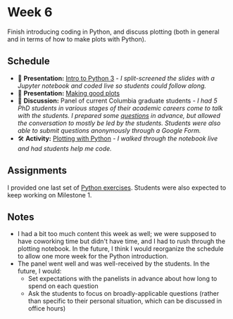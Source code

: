 # Week 6

Finish introducing coding in Python, and discuss plotting (both in general and in terms of how to make plots with Python).

## Schedule

- 📝 **Presentation:** [Intro to Python 3](./intro_to_coding_3.pdf) - *I split-screened the slides with a Jupyter notebook and coded live so students could follow along.*
- 📝 **Presentation:** [Making good plots](./plotting.pdf)
- 👥 **Discussion:** Panel of current Columbia graduate students - *I had 5 PhD students in various stages of their academic careers come to talk with the students. I prepared some [questions](./questions_for_panelists.pdf) in advance, but allowed the conversation to mostly be led by the students. Students were also able to submit questions anonymously through a Google Form.*
- 🛠️ **Activity:** [Plotting with Python](./intro_to_plotting.ipynb) - *I walked through the notebook live and had students help me code.*

## Assignments

I provided one last set of [Python exercises](./python_exercises_3.pdf). Students were also expected to keep working on Milestone 1.

## Notes

- I had a bit too much content this week as well; we were supposed to have coworking time but didn't have time, and I had to rush through the plotting notebook. In the future, I think I would reorganize the schedule to allow one more week for the Python introduction.
- The panel went well and was well-received by the students. In the future, I would:
  - Set expectations with the panelists in advance about how long to spend on each question
  - Ask the students to focus on broadly-applicable questions (rather than specific to their personal situation, which can be discussed in office hours)
